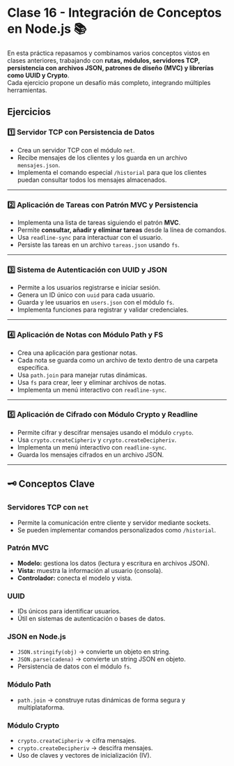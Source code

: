 # Clase 16 - Integración de Conceptos en Node.js 📚
En esta práctica repasamos y combinamos varios conceptos vistos en clases anteriores, trabajando con **rutas, módulos, servidores TCP, persistencia con archivos JSON, patrones de diseño (MVC) y librerías como UUID y Crypto**.  
Cada ejercicio propone un desafío más completo, integrando múltiples herramientas.

## Ejercicios

### 1️⃣ Servidor TCP con Persistencia de Datos
  - Crea un servidor TCP con el módulo `net`.  
  - Recibe mensajes de los clientes y los guarda en un archivo `mensajes.json`.  
  - Implementa el comando especial `/historial` para que los clientes puedan consultar todos los mensajes almacenados.  

---

### 2️⃣ Aplicación de Tareas con Patrón MVC y Persistencia 
  - Implementa una lista de tareas siguiendo el patrón **MVC**.  
  - Permite **consultar, añadir y eliminar tareas** desde la línea de comandos.  
  - Usa `readline-sync` para interactuar con el usuario.  
  - Persiste las tareas en un archivo `tareas.json` usando `fs`.  

---

### 3️⃣ Sistema de Autenticación con UUID y JSON 
  - Permite a los usuarios registrarse e iniciar sesión.  
  - Genera un ID único con `uuid` para cada usuario.  
  - Guarda y lee usuarios en `users.json` con el módulo `fs`.  
  - Implementa funciones para registrar y validar credenciales.  

---

### 4️⃣ Aplicación de Notas con Módulo Path y FS
  - Crea una aplicación para gestionar notas.  
  - Cada nota se guarda como un archivo de texto dentro de una carpeta específica.  
  - Usa `path.join` para manejar rutas dinámicas.  
  - Usa `fs` para crear, leer y eliminar archivos de notas.  
  - Implementa un menú interactivo con `readline-sync`.  

---

### 5️⃣ Aplicación de Cifrado con Módulo Crypto y Readline
  - Permite cifrar y descifrar mensajes usando el módulo `crypto`.  
  - Usa `crypto.createCipheriv` y `crypto.createDecipheriv`.  
  - Implementa un menú interactivo con `readline-sync`.  
  - Guarda los mensajes cifrados en un archivo JSON.  

---

## 🗝️ Conceptos Clave

### Servidores TCP con `net`
* Permite la comunicación entre cliente y servidor mediante sockets.  
* Se pueden implementar comandos personalizados como `/historial`.  

### Patrón MVC
* **Modelo:** gestiona los datos (lectura y escritura en archivos JSON).  
* **Vista:** muestra la información al usuario (consola).  
* **Controlador:** conecta el modelo y vista.  

### UUID
* IDs únicos para identificar usuarios.  
* Útil en sistemas de autenticación o bases de datos.  

### JSON en Node.js
* `JSON.stringify(obj)` → convierte un objeto en string.  
* `JSON.parse(cadena)` → convierte un string JSON en objeto.  
* Persistencia de datos con el módulo `fs`.  

### Módulo Path
* `path.join` → construye rutas dinámicas de forma segura y multiplataforma.  

### Módulo Crypto
* `crypto.createCipheriv` → cifra mensajes.  
* `crypto.createDecipheriv` → descifra mensajes.  
* Uso de claves y vectores de inicialización (IV).  


